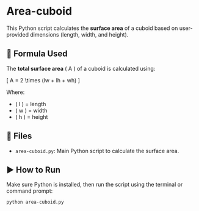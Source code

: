 # Area-cuboid

This Python script calculates the **surface area** of a cuboid based on user-provided dimensions (length, width, and height).

## 📐 Formula Used

The **total surface area** \( A \) of a cuboid is calculated using:

\[
A = 2 \times (lw + lh + wh)
\]

Where:
- \( l \) = length  
- \( w \) = width  
- \( h \) = height  

## 📁 Files

- `area-cuboid.py`: Main Python script to calculate the surface area.

## ▶️ How to Run

Make sure Python is installed, then run the script using the terminal or command prompt:

```bash
python area-cuboid.py
